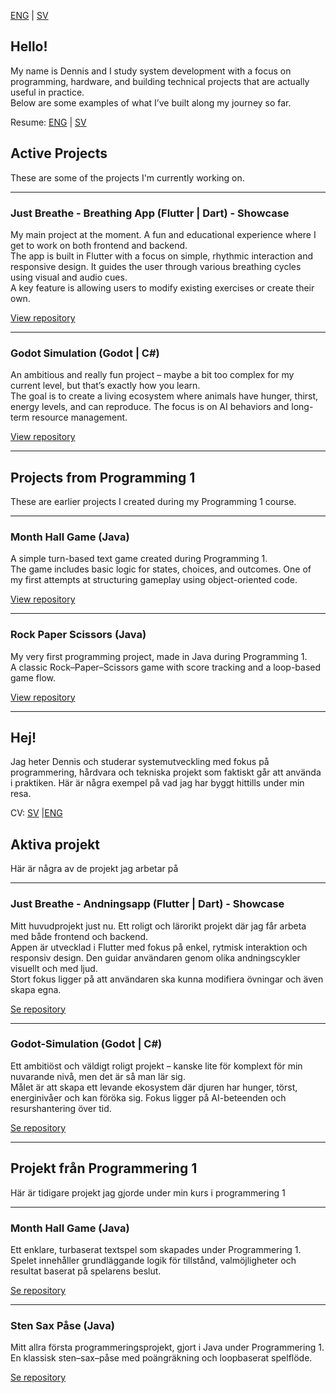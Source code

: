 [ENG](#hello) | [SV](#hej)

## Hello!

My name is Dennis and I study system development with a focus on programming, hardware, and building technical projects that are actually useful in practice.  
Below are some examples of what I’ve built along my journey so far.

Resume: [ENG](resumeENG.pdf) | [SV](resumeSV.pdf)

## Active Projects

These are some of the projects I'm currently working on.

---

### Just Breathe - Breathing App (Flutter | Dart) - Showcase
My main project at the moment. A fun and educational experience where I get to work on both frontend and backend.  
The app is built in Flutter with a focus on simple, rhythmic interaction and responsive design. It guides the user through various breathing cycles using visual and audio cues.  
A key feature is allowing users to modify existing exercises or create their own.

[View repository](https://github.com/Dennish90/JustBreathePreview)

---

### Godot Simulation (Godot | C#)
An ambitious and really fun project – maybe a bit too complex for my current level, but that’s exactly how you learn.  
The goal is to create a living ecosystem where animals have hunger, thirst, energy levels, and can reproduce. The focus is on AI behaviors and long-term resource management.

[View repository](https://github.com/Dennish90/EcosystemSim)

---

## Projects from Programming 1

These are earlier projects I created during my Programming 1 course.

---

### Month Hall Game (Java)
A simple turn-based text game created during Programming 1.  
The game includes basic logic for states, choices, and outcomes. One of my first attempts at structuring gameplay using object-oriented code.

[View repository](https://github.com/Dennish90/MontyHallGame)

---

### Rock Paper Scissors (Java)
My very first programming project, made in Java during Programming 1.  
A classic Rock–Paper–Scissors game with score tracking and a loop-based game flow.

[View repository](https://github.com/Dennish90/RockPaperScissors)

---

## Hej!

Jag heter Dennis och studerar systemutveckling med fokus på programmering, hårdvara och tekniska projekt som faktiskt går att använda i praktiken.
Här är några exempel på vad jag har byggt hittills under min resa.

CV: [SV](resumeSV.pdf) |[ENG](resumeENG.pdf)

## Aktiva projekt

Här är några av de projekt jag arbetar på

---

### Just Breathe - Andningsapp (Flutter | Dart) - Showcase
Mitt huvudprojekt just nu. Ett roligt och lärorikt projekt där jag får arbeta med både frontend och backend.  
Appen är utvecklad i Flutter med fokus på enkel, rytmisk interaktion och responsiv design. Den guidar användaren genom olika andningscykler visuellt och med ljud.  
Stort fokus ligger på att användaren ska kunna modifiera övningar och även skapa egna.

[Se repository](https://github.com/Dennish90/JustBreathePreview)

---

### Godot-Simulation (Godot | C#)
Ett ambitiöst och väldigt roligt projekt – kanske lite för komplext för min nuvarande nivå, men det är så man lär sig.  
Målet är att skapa ett levande ekosystem där djuren har hunger, törst, energinivåer och kan föröka sig. Fokus ligger på AI-beteenden och resurshantering över tid.

[Se repository](https://github.com/Dennish90/EcosystemSim)

---

## Projekt från Programmering 1

Här är tidigare projekt jag gjorde under min kurs i programmering 1

---

### Month Hall Game (Java)
Ett enklare, turbaserat textspel som skapades under Programmering 1.  
Spelet innehåller grundläggande logik för tillstånd, valmöjligheter och resultat baserat på spelarens beslut.

[Se repository](https://github.com/Dennish90/MontyHallGame)

---

### Sten Sax Påse (Java)
Mitt allra första programmeringsprojekt, gjort i Java under Programmering 1.  
En klassisk sten–sax–påse med poängräkning och loopbaserat spelflöde.

[Se repository](https://github.com/Dennish90/RockPaperScissors)
